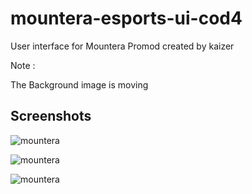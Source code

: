 # mountera-esports-ui-cod4
User interface for Mountera Promod created by kaizer


Note :

The Background image is moving 


## Screenshots

![mountera](https://i.imgur.com/u1h1ExQ.png)

![mountera](https://i.imgur.com/BNmt4Me.png)

![mountera](https://i.imgur.com/I7mHv8I.png)
